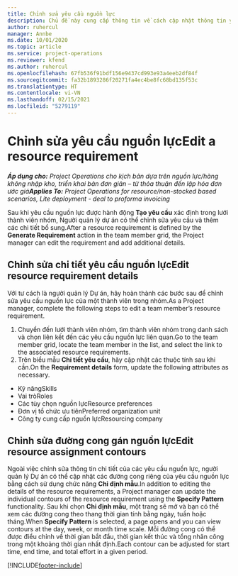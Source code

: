 ```yaml
---
title: Chỉnh sửa yêu cầu nguồn lực
description: Chủ đề này cung cấp thông tin về cách cập nhật thông tin yêu cầu nguồn lực.
author: ruhercul
manager: Annbe
ms.date: 10/01/2020
ms.topic: article
ms.service: project-operations
ms.reviewer: kfend
ms.author: ruhercul
ms.openlocfilehash: 67fb536f91bdf156e9437cd993e93a4eeb2df84f
ms.sourcegitcommit: fa32b1893286f20271fa4ec4be8fc68bd135f53c
ms.translationtype: HT
ms.contentlocale: vi-VN
ms.lasthandoff: 02/15/2021
ms.locfileid: "5279119"
---
```

# <a name="edit-a-resource-requirement"></a><span data-ttu-id="7da97-103">Chỉnh sửa yêu cầu nguồn lực</span><span class="sxs-lookup"><span data-stu-id="7da97-103">Edit a resource requirement</span></span>

<span data-ttu-id="7da97-104">_**Áp dụng cho:** Project Operations cho kịch bản dựa trên nguồn lực/hàng không nhập kho, triển khai bản đơn giản – từ thỏa thuận đến lập hóa đơn ước giá_</span><span class="sxs-lookup"><span data-stu-id="7da97-104">_**Applies To:** Project Operations for resource/non-stocked based scenarios, Lite deployment - deal to proforma invoicing_</span></span>

<span data-ttu-id="7da97-105">Sau khi yêu cầu nguồn lực được hành động **Tạo yêu cầu** xác định trong lưới thành viên nhóm, Người quản lý dự án có thể chỉnh sửa yêu cầu và thêm các chi tiết bổ sung.</span><span class="sxs-lookup"><span data-stu-id="7da97-105">After a resource requirement is defined by the **Generate Requirement** action in the team member grid, the Project manager can edit the requirement and add additional details.</span></span>

## <a name="edit-resource-requirement-details"></a><span data-ttu-id="7da97-106">Chỉnh sửa chi tiết yêu cầu nguồn lực</span><span class="sxs-lookup"><span data-stu-id="7da97-106">Edit resource requirement details</span></span>

<span data-ttu-id="7da97-107">Với tư cách là người quản lý Dự án, hãy hoàn thành các bước sau để chỉnh sửa yêu cầu nguồn lực của một thành viên trong nhóm.</span><span class="sxs-lookup"><span data-stu-id="7da97-107">As a Project manager, complete the following steps to edit a team member’s resource requirement.</span></span>

1. <span data-ttu-id="7da97-108">Chuyển đến lưới thành viên nhóm, tìm thành viên nhóm trong danh sách và chọn liên kết đến các yêu cầu nguồn lực liên quan.</span><span class="sxs-lookup"><span data-stu-id="7da97-108">Go to the team member grid, locate the team member in the list, and select the link to the associated resource requirements.</span></span>
2. <span data-ttu-id="7da97-109">Trên biểu mẫu **Chi tiết yêu cầu**, hãy cập nhật các thuộc tính sau khi cần.</span><span class="sxs-lookup"><span data-stu-id="7da97-109">On the **Requirement details** form, update the following attributes as necessary.</span></span>

- <span data-ttu-id="7da97-110">Kỹ năng</span><span class="sxs-lookup"><span data-stu-id="7da97-110">Skills</span></span>
- <span data-ttu-id="7da97-111">Vai trò</span><span class="sxs-lookup"><span data-stu-id="7da97-111">Roles</span></span>
- <span data-ttu-id="7da97-112">Các tùy chọn nguồn lực</span><span class="sxs-lookup"><span data-stu-id="7da97-112">Resource preferences</span></span>
- <span data-ttu-id="7da97-113">Đơn vị tổ chức ưu tiên</span><span class="sxs-lookup"><span data-stu-id="7da97-113">Preferred organization unit</span></span>
- <span data-ttu-id="7da97-114">Công ty cung cấp nguồn lực</span><span class="sxs-lookup"><span data-stu-id="7da97-114">Resourcing company</span></span>

## <a name="edit-resource-assignment-contours"></a><span data-ttu-id="7da97-115">Chỉnh sửa đường cong gán nguồn lực</span><span class="sxs-lookup"><span data-stu-id="7da97-115">Edit resource assignment contours</span></span>

<span data-ttu-id="7da97-116">Ngoài việc chỉnh sửa thông tin chi tiết của các yêu cầu nguồn lực, người quản lý Dự án có thể cập nhật các đường cong riêng của yêu cầu nguồn lực bằng cách sử dụng chức năng **Chỉ định mẫu**.</span><span class="sxs-lookup"><span data-stu-id="7da97-116">In addition to editing the details of the resource requirements, a Project manager can update the individual contours of the resource requirement using the **Specify Pattern** functionality.</span></span> <span data-ttu-id="7da97-117">Sau khi chọn **Chỉ định mẫu**, một trang sẽ mở và bạn có thể xem các đường cong theo thang thời gian tính bằng ngày, tuần hoặc tháng.</span><span class="sxs-lookup"><span data-stu-id="7da97-117">When **Specify Pattern** is selected, a page opens and you can view contours at the day, week, or month time scale.</span></span> <span data-ttu-id="7da97-118">Mỗi đường cong có thể được điều chỉnh về thời gian bắt đầu, thời gian kết thúc và tổng nhân công trong một khoảng thời gian nhất định.</span><span class="sxs-lookup"><span data-stu-id="7da97-118">Each contour can be adjusted for start time, end time, and total effort in a given period.</span></span>

[!INCLUDE[footer-include](../includes/footer-banner.md)]